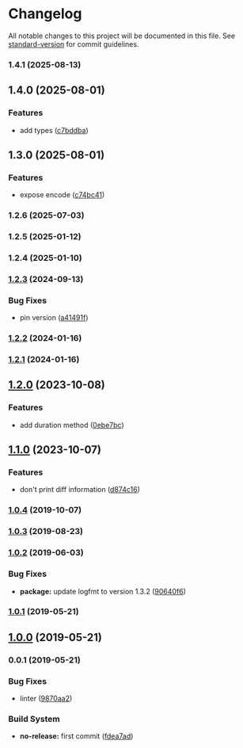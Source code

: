# Changelog

All notable changes to this project will be documented in this file. See [standard-version](https://github.com/conventional-changelog/standard-version) for commit guidelines.

### 1.4.1 (2025-08-13)

## 1.4.0 (2025-08-01)


### Features

* add types ([c7bddba](https://github.com/Kikobeats/debug-logfmt/commit/c7bddbaed215472e466fd277471e05862e823846))

## 1.3.0 (2025-08-01)


### Features

* expose encode ([c74bc41](https://github.com/Kikobeats/debug-logfmt/commit/c74bc413fd0b773f672eb9d0baadee6fc2d2b32e))

### 1.2.6 (2025-07-03)

### 1.2.5 (2025-01-12)

### 1.2.4 (2025-01-10)

### [1.2.3](https://github.com/Kikobeats/debug-logfmt/compare/v1.2.2...v1.2.3) (2024-09-13)


### Bug Fixes

* pin version ([a41491f](https://github.com/Kikobeats/debug-logfmt/commit/a41491feee8961907d2c2286d62f5128ac17ce81))

### [1.2.2](https://github.com/Kikobeats/debug-logfmt/compare/v1.2.1...v1.2.2) (2024-01-16)

### [1.2.1](https://github.com/Kikobeats/debug-logfmt/compare/v1.2.0...v1.2.1) (2024-01-16)

## [1.2.0](https://github.com/Kikobeats/debug-logfmt/compare/v1.1.0...v1.2.0) (2023-10-08)


### Features

* add duration method ([0ebe7bc](https://github.com/Kikobeats/debug-logfmt/commit/0ebe7bc779d22adf96df072a4476332911bd5ff3))

## [1.1.0](https://github.com/Kikobeats/debug-logfmt/compare/v1.0.4...v1.1.0) (2023-10-07)


### Features

* don't print diff information ([d874c16](https://github.com/Kikobeats/debug-logfmt/commit/d874c1643f2fb428b0fda59187765a0cc946188d))

### [1.0.4](https://github.com/Kikobeats/debug-logfmt/compare/v1.0.3...v1.0.4) (2019-10-07)

### [1.0.3](https://github.com/Kikobeats/debug-logfmt/compare/v1.0.2...v1.0.3) (2019-08-23)

### [1.0.2](https://github.com/Kikobeats/debug-logfmt/compare/v1.0.1...v1.0.2) (2019-06-03)


### Bug Fixes

* **package:** update logfmt to version 1.3.2 ([90640f6](https://github.com/Kikobeats/debug-logfmt/commit/90640f6))



### [1.0.1](https://github.com/Kikobeats/debug-logfmt/compare/v1.0.0...v1.0.1) (2019-05-21)



## [1.0.0](https://github.com/Kikobeats/debug-logfmt/compare/v0.0.1...v1.0.0) (2019-05-21)



### 0.0.1 (2019-05-21)


### Bug Fixes

* linter ([9870aa2](https://github.com/Kikobeats/debug-logfmt/commit/9870aa2))


### Build System

* **no-release:** first commit ([fdea7ad](https://github.com/Kikobeats/debug-logfmt/commit/fdea7ad))
